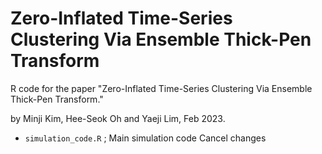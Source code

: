 # Zero-Inflated Time-Series Clustering Via Ensemble Thick-Pen Transform

R code for the paper "Zero-Inflated Time-Series Clustering Via Ensemble Thick-Pen Transform."

by Minji Kim, Hee-Seok Oh and Yaeji Lim, Feb 2023.

* ``simulation_code.R`` ; Main simulation code
Cancel changes
